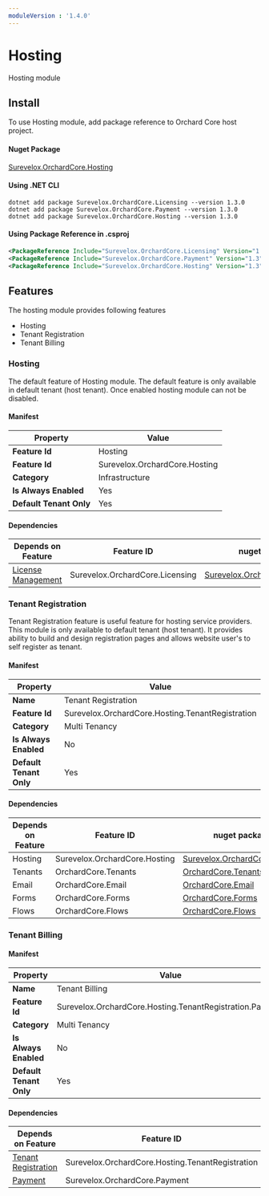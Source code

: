 ```yaml
---
moduleVersion : '1.4.0'
---
```

# Hosting
Hosting module 

## Install
To use Hosting module, add package reference to Orchard Core host project.

#### Nuget Package

[Surevelox.OrchardCore.Hosting](https://www.nuget.org/packages/Surevelox.OrchardCore.Hosting)


#### Using .NET CLI

```dotnetcli
dotnet add package Surevelox.OrchardCore.Licensing --version 1.3.0
dotnet add package Surevelox.OrchardCore.Payment --version 1.3.0
dotnet add package Surevelox.OrchardCore.Hosting --version 1.3.0
```
#### Using Package Reference in .csproj

```xml
<PackageReference Include="Surevelox.OrchardCore.Licensing" Version="1.3" />
<PackageReference Include="Surevelox.OrchardCore.Payment" Version="1.3" />
<PackageReference Include="Surevelox.OrchardCore.Hosting" Version="1.3" />
```


## Features 

The hosting module provides following features 

- Hosting
- Tenant Registration
- Tenant Billing

### Hosting 
The default feature of Hosting module. The default feature is only available in default tenant (host tenant). Once enabled hosting module can not be disabled.

#### Manifest

|Property|Value|
|-|-|
|**Feature Id**|Hosting|
|**Feature Id**|Surevelox.OrchardCore.Hosting|
|**Category**|Infrastructure|
|**Is Always Enabled**|Yes|
|**Default Tenant Only**|Yes|


#### Dependencies
|Depends on Feature| Feature ID |nuget package|
|-|-|-|
|[License Management](licensing)|Surevelox.OrchardCore.Licensing|[Surevelox.OrchardCore.Licensing](https://www.nuget.org/packages/Surevelox.OrchardCore.Licensing)|


### Tenant Registration

Tenant Registration feature is useful feature for hosting service providers. This module is only available to default tenant (host tenant). It provides ability to build and design registration pages and allows website user's to self register as tenant.  

#### Manifest

|Property|Value|
|-|-|
|**Name**|Tenant Registration|
|**Feature Id**|Surevelox.OrchardCore.Hosting.TenantRegistration|
|**Category**|Multi Tenancy|
|**Is Always Enabled**|No|
|**Default Tenant Only**|Yes|


#### Dependencies
|Depends on Feature| Feature ID |nuget package|
|-|-|-|
|Hosting|Surevelox.OrchardCore.Hosting|[Surevelox.OrchardCore.Hosting](#nuget-package)|
|Tenants|OrchardCore.Tenants| [OrchardCore.Tenants](https://www.nuget.org/packages/OrchardCore.Tenants) |
|Email|OrchardCore.Email| [OrchardCore.Email](https://www.nuget.org/packages/OrchardCore.Email) |
|Forms|OrchardCore.Forms| [OrchardCore.Forms](https://www.nuget.org/packages/OrchardCore.Forms) |
|Flows|OrchardCore.Flows| [OrchardCore.Flows](https://www.nuget.org/packages/OrchardCore.Flows) |


### Tenant Billing

#### Manifest

|Property|Value|
|-|-|
|**Name**|Tenant Billing|
|**Feature Id**|Surevelox.OrchardCore.Hosting.TenantRegistration.Payment|
|**Category**|Multi Tenancy|
|**Is Always Enabled**|No|
|**Default Tenant Only**|Yes|


#### Dependencies

|Depends on Feature| Feature ID |nuget package|
|----|---|-|
|[Tenant Registration](#tenant-registration)|Surevelox.OrchardCore.Hosting.TenantRegistration| [Surevelox.OrchardCore.Hosting](#nuget-package) |
|[Payment](payment)|Surevelox.OrchardCore.Payment | [Surevelox.OrchardCore.Payment](https://www.nuget.org/packages/Surevelox.OrchardCore.Payment)|

